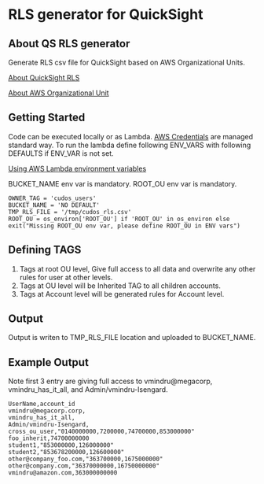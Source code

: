 # RLS generator for QuickSight

## About QS RLS generator 
Generate RLS csv file for QuickSight based on AWS Organizational Units.

[About QuickSight RLS](https://docs.aws.amazon.com/quicksight/latest/user/restrict-access-to-a-data-set-using-row-level-security.html)

[About AWS Organizational Unit ](https://docs.aws.amazon.com/organizations/latest/userguide/orgs_introduction.html)


## Getting Started 

Code can be executed locally or as Lambda. [AWS Credentials](https://boto3.amazonaws.com/v1/documentation/api/latest/guide/credentials.html) are managed standard way.
To run the lambda define following ENV_VARS with following DEFAULTS if ENV_VAR is not set. 

[Using AWS Lambda environment variables](https://docs.aws.amazon.com/lambda/latest/dg/configuration-envvars.html)


BUCKET_NAME env var is mandatory. 
ROOT_OU env var is mandatory. 

```
OWNER_TAG = 'cudos_users'
BUCKET_NAME = 'NO DEFAULT'
TMP_RLS_FILE = '/tmp/cudos_rls.csv'
ROOT_OU = os_environ['ROOT_OU'] if 'ROOT_OU' in os_environ else exit("Missing ROOT_OU env var, please define ROOT_OU in ENV vars")
```
## Defining TAGS

1) Tags at root OU level, Give full access to all data and overwrite any other rules for user at other levels.
2) Tags at OU level will be Inherited TAG to all children accounts.
2) Tags at Account level will be generated rules for Account level.


## Output 

Output is writen to TMP_RLS_FILE location and uploaded to BUCKET_NAME.


## Example Output 

Note first 3 entry are giving full access to vmindru@megacorp, vmindru_has_it_all, and Admin/vmindru-Isengard.

```
UserName,account_id
vmindru@megacorp.corp,
vmindru_has_it_all, 
Admin/vmindru-Isengard, 
cross_ou_user,"0140000000,7200000,74700000,853000000"
foo_inherit,74700000000
student1,"853000000,126000000"
student2,"853678200000,126600000"
other@company_foo.com,"363700000,1675000000"
other@company.com,"36370000000,16750000000"
vmindru@amazon.com,363000000000
```

